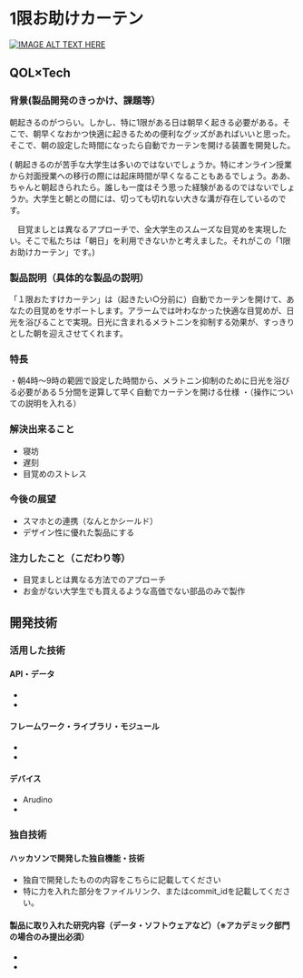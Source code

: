 # 1限お助けカーテン

[![IMAGE ALT TEXT HERE](https://jphacks.com/wp-content/uploads/2020/09/JPHACKS2020_ogp.jpg)](https://www.youtube.com/watch?v=G5rULR53uMk)

## QOL×Tech
### 背景(製品開発のきっかけ、課題等）


朝起きるのがつらい。しかし、特に1限がある日は朝早く起きる必要がある。そこで、朝早くなおかつ快適に起きるための便利なグッズがあればいいと思った。そこで、朝の設定した時間になったら自動でカーテンを開ける装置を開発した。


(  朝起きるのが苦手な大学生は多いのではないでしょうか。特にオンライン授業から対面授業への移行の際には起床時間が早くなることもあるでしょう。ああ、ちゃんと朝起きられたら。誰しも一度はそう思った経験があるのではないでしょうか。大学生と朝との間には、切っても切れない大きな溝が存在しているのです。
  
  
　目覚ましとは異なるアプローチで、全大学生のスムーズな目覚めを実現したい。そこで私たちは「朝日」を利用できないかと考えました。それがこの「1限お助けカーテン」です。)

### 製品説明（具体的な製品の説明）


  「１限おたすけカーテン」は（起きたい○分前に）自動でカーテンを開けて、あなたの目覚めをサポートします。アラームでは叶わなかった快適な目覚めが、日光を浴びることで実現。日光に含まれるメラトニンを抑制する効果が、すっきりとした朝を迎えさせてくれます。
 
### 特長
・朝4時～9時の範囲で設定した時間から、メラトニン抑制のために日光を浴びる必要がある５分間を逆算して早く自動でカーテンを開ける仕様
・（操作についての説明を入れる）

### 解決出来ること
* 寝坊
* 遅刻
* 目覚めのストレス

### 今後の展望

* スマホとの連携（なんとかシールド）
* デザイン性に優れた製品にする

### 注力したこと（こだわり等）

* 目覚ましとは異なる方法でのアプローチ
* お金がない大学生でも買えるような高価でない部品のみで製作

## 開発技術
### 活用した技術
#### API・データ
* 
* 

#### フレームワーク・ライブラリ・モジュール
* 
* 

#### デバイス
* Arudino
* 

### 独自技術
#### ハッカソンで開発した独自機能・技術
* 独自で開発したものの内容をこちらに記載してください
* 特に力を入れた部分をファイルリンク、またはcommit_idを記載してください。

#### 製品に取り入れた研究内容（データ・ソフトウェアなど）（※アカデミック部門の場合のみ提出必須）
* 
* 
